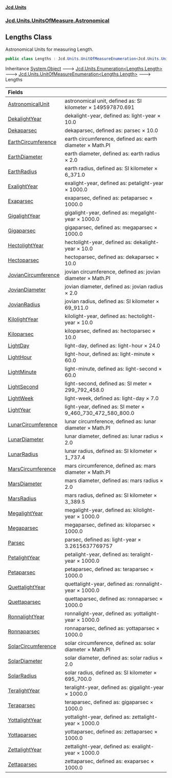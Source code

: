 #### [Jcd.Units](index.md 'index')
### [Jcd.Units.UnitsOfMeasure.Astronomical](Jcd.Units.UnitsOfMeasure.Astronomical.md 'Jcd.Units.UnitsOfMeasure.Astronomical')

## Lengths Class

Astronomical Units for measuring Length.

```csharp
public class Lengths : Jcd.Units.UnitOfMeasureEnumeration<Jcd.Units.UnitsOfMeasure.Astronomical.Lengths, Jcd.Units.UnitTypes.Length>
```

Inheritance [System.Object](https://docs.microsoft.com/en-us/dotnet/api/System.Object 'System.Object') &#129106; [Jcd.Units.Enumeration&lt;](Enumeration_TEnumeration,T_.md 'Jcd.Units.Enumeration<TEnumeration,T>')[Lengths](Lengths.md 'Jcd.Units.UnitsOfMeasure.Astronomical.Lengths')[,](Enumeration_TEnumeration,T_.md 'Jcd.Units.Enumeration<TEnumeration,T>')[Length](Length.md 'Jcd.Units.UnitTypes.Length')[&gt;](Enumeration_TEnumeration,T_.md 'Jcd.Units.Enumeration<TEnumeration,T>') &#129106; [Jcd.Units.UnitOfMeasureEnumeration&lt;](UnitOfMeasureEnumeration_TEnumeration,T_.md 'Jcd.Units.UnitOfMeasureEnumeration<TEnumeration,T>')[Lengths](Lengths.md 'Jcd.Units.UnitsOfMeasure.Astronomical.Lengths')[,](UnitOfMeasureEnumeration_TEnumeration,T_.md 'Jcd.Units.UnitOfMeasureEnumeration<TEnumeration,T>')[Length](Length.md 'Jcd.Units.UnitTypes.Length')[&gt;](UnitOfMeasureEnumeration_TEnumeration,T_.md 'Jcd.Units.UnitOfMeasureEnumeration<TEnumeration,T>') &#129106; Lengths

| Fields | |
| :--- | :--- |
| [AstronomicalUnit](Lengths.AstronomicalUnit.md 'Jcd.Units.UnitsOfMeasure.Astronomical.Lengths.AstronomicalUnit') | astronomical unit, defined as: SI kilometer × 149597870.691 |
| [DekalightYear](Lengths.DekalightYear.md 'Jcd.Units.UnitsOfMeasure.Astronomical.Lengths.DekalightYear') | dekalight-year, defined as: light-year × 10.0 |
| [Dekaparsec](Lengths.Dekaparsec.md 'Jcd.Units.UnitsOfMeasure.Astronomical.Lengths.Dekaparsec') | dekaparsec, defined as: parsec × 10.0 |
| [EarthCircumference](Lengths.EarthCircumference.md 'Jcd.Units.UnitsOfMeasure.Astronomical.Lengths.EarthCircumference') | earth circumference, defined as: earth diameter × Math.PI |
| [EarthDiameter](Lengths.EarthDiameter.md 'Jcd.Units.UnitsOfMeasure.Astronomical.Lengths.EarthDiameter') | earth diameter, defined as: earth radius × 2.0 |
| [EarthRadius](Lengths.EarthRadius.md 'Jcd.Units.UnitsOfMeasure.Astronomical.Lengths.EarthRadius') | earth radius, defined as: SI kilometer × 6_371.0 |
| [ExalightYear](Lengths.ExalightYear.md 'Jcd.Units.UnitsOfMeasure.Astronomical.Lengths.ExalightYear') | exalight-year, defined as: petalight-year × 1000.0 |
| [Exaparsec](Lengths.Exaparsec.md 'Jcd.Units.UnitsOfMeasure.Astronomical.Lengths.Exaparsec') | exaparsec, defined as: petaparsec × 1000.0 |
| [GigalightYear](Lengths.GigalightYear.md 'Jcd.Units.UnitsOfMeasure.Astronomical.Lengths.GigalightYear') | gigalight-year, defined as: megalight-year × 1000.0 |
| [Gigaparsec](Lengths.Gigaparsec.md 'Jcd.Units.UnitsOfMeasure.Astronomical.Lengths.Gigaparsec') | gigaparsec, defined as: megaparsec × 1000.0 |
| [HectolightYear](Lengths.HectolightYear.md 'Jcd.Units.UnitsOfMeasure.Astronomical.Lengths.HectolightYear') | hectolight-year, defined as: dekalight-year × 10.0 |
| [Hectoparsec](Lengths.Hectoparsec.md 'Jcd.Units.UnitsOfMeasure.Astronomical.Lengths.Hectoparsec') | hectoparsec, defined as: dekaparsec × 10.0 |
| [JovianCircumference](Lengths.JovianCircumference.md 'Jcd.Units.UnitsOfMeasure.Astronomical.Lengths.JovianCircumference') | jovian circumference, defined as: jovian diameter × Math.PI |
| [JovianDiameter](Lengths.JovianDiameter.md 'Jcd.Units.UnitsOfMeasure.Astronomical.Lengths.JovianDiameter') | jovian diameter, defined as: jovian radius × 2.0 |
| [JovianRadius](Lengths.JovianRadius.md 'Jcd.Units.UnitsOfMeasure.Astronomical.Lengths.JovianRadius') | jovian radius, defined as: SI kilometer × 69_911.0 |
| [KilolightYear](Lengths.KilolightYear.md 'Jcd.Units.UnitsOfMeasure.Astronomical.Lengths.KilolightYear') | kilolight-year, defined as: hectolight-year × 10.0 |
| [Kiloparsec](Lengths.Kiloparsec.md 'Jcd.Units.UnitsOfMeasure.Astronomical.Lengths.Kiloparsec') | kiloparsec, defined as: hectoparsec × 10.0 |
| [LightDay](Lengths.LightDay.md 'Jcd.Units.UnitsOfMeasure.Astronomical.Lengths.LightDay') | light-day, defined as: light-hour × 24.0 |
| [LightHour](Lengths.LightHour.md 'Jcd.Units.UnitsOfMeasure.Astronomical.Lengths.LightHour') | light-hour, defined as: light-minute × 60.0 |
| [LightMinute](Lengths.LightMinute.md 'Jcd.Units.UnitsOfMeasure.Astronomical.Lengths.LightMinute') | light-minute, defined as: light-second × 60.0 |
| [LightSecond](Lengths.LightSecond.md 'Jcd.Units.UnitsOfMeasure.Astronomical.Lengths.LightSecond') | light-second, defined as: SI meter × 299_792_458.0 |
| [LightWeek](Lengths.LightWeek.md 'Jcd.Units.UnitsOfMeasure.Astronomical.Lengths.LightWeek') | light-week, defined as: light-day × 7.0 |
| [LightYear](Lengths.LightYear.md 'Jcd.Units.UnitsOfMeasure.Astronomical.Lengths.LightYear') | light-year, defined as: SI meter × 9_460_730_472_580_800.0 |
| [LunarCircumference](Lengths.LunarCircumference.md 'Jcd.Units.UnitsOfMeasure.Astronomical.Lengths.LunarCircumference') | lunar circumference, defined as: lunar diameter × Math.PI |
| [LunarDiameter](Lengths.LunarDiameter.md 'Jcd.Units.UnitsOfMeasure.Astronomical.Lengths.LunarDiameter') | lunar diameter, defined as: lunar radius × 2.0 |
| [LunarRadius](Lengths.LunarRadius.md 'Jcd.Units.UnitsOfMeasure.Astronomical.Lengths.LunarRadius') | lunar radius, defined as: SI kilometer × 1_737.4 |
| [MarsCircumference](Lengths.MarsCircumference.md 'Jcd.Units.UnitsOfMeasure.Astronomical.Lengths.MarsCircumference') | mars circumference, defined as: mars diameter × Math.PI |
| [MarsDiameter](Lengths.MarsDiameter.md 'Jcd.Units.UnitsOfMeasure.Astronomical.Lengths.MarsDiameter') | mars diameter, defined as: mars radius × 2.0 |
| [MarsRadius](Lengths.MarsRadius.md 'Jcd.Units.UnitsOfMeasure.Astronomical.Lengths.MarsRadius') | mars radius, defined as: SI kilometer × 3_389.5 |
| [MegalightYear](Lengths.MegalightYear.md 'Jcd.Units.UnitsOfMeasure.Astronomical.Lengths.MegalightYear') | megalight-year, defined as: kilolight-year × 1000.0 |
| [Megaparsec](Lengths.Megaparsec.md 'Jcd.Units.UnitsOfMeasure.Astronomical.Lengths.Megaparsec') | megaparsec, defined as: kiloparsec × 1000.0 |
| [Parsec](Lengths.Parsec.md 'Jcd.Units.UnitsOfMeasure.Astronomical.Lengths.Parsec') | parsec, defined as: light-year × 3.2615637769757 |
| [PetalightYear](Lengths.PetalightYear.md 'Jcd.Units.UnitsOfMeasure.Astronomical.Lengths.PetalightYear') | petalight-year, defined as: teralight-year × 1000.0 |
| [Petaparsec](Lengths.Petaparsec.md 'Jcd.Units.UnitsOfMeasure.Astronomical.Lengths.Petaparsec') | petaparsec, defined as: teraparsec × 1000.0 |
| [QuettalightYear](Lengths.QuettalightYear.md 'Jcd.Units.UnitsOfMeasure.Astronomical.Lengths.QuettalightYear') | quettalight-year, defined as: ronnalight-year × 1000.0 |
| [Quettaparsec](Lengths.Quettaparsec.md 'Jcd.Units.UnitsOfMeasure.Astronomical.Lengths.Quettaparsec') | quettaparsec, defined as: ronnaparsec × 1000.0 |
| [RonnalightYear](Lengths.RonnalightYear.md 'Jcd.Units.UnitsOfMeasure.Astronomical.Lengths.RonnalightYear') | ronnalight-year, defined as: yottalight-year × 1000.0 |
| [Ronnaparsec](Lengths.Ronnaparsec.md 'Jcd.Units.UnitsOfMeasure.Astronomical.Lengths.Ronnaparsec') | ronnaparsec, defined as: yottaparsec × 1000.0 |
| [SolarCircumference](Lengths.SolarCircumference.md 'Jcd.Units.UnitsOfMeasure.Astronomical.Lengths.SolarCircumference') | solar circumference, defined as: solar diameter × Math.PI |
| [SolarDiameter](Lengths.SolarDiameter.md 'Jcd.Units.UnitsOfMeasure.Astronomical.Lengths.SolarDiameter') | solar diameter, defined as: solar radius × 2.0 |
| [SolarRadius](Lengths.SolarRadius.md 'Jcd.Units.UnitsOfMeasure.Astronomical.Lengths.SolarRadius') | solar radius, defined as: SI kilometer × 695_700.0 |
| [TeralightYear](Lengths.TeralightYear.md 'Jcd.Units.UnitsOfMeasure.Astronomical.Lengths.TeralightYear') | teralight-year, defined as: gigalight-year × 1000.0 |
| [Teraparsec](Lengths.Teraparsec.md 'Jcd.Units.UnitsOfMeasure.Astronomical.Lengths.Teraparsec') | teraparsec, defined as: gigaparsec × 1000.0 |
| [YottalightYear](Lengths.YottalightYear.md 'Jcd.Units.UnitsOfMeasure.Astronomical.Lengths.YottalightYear') | yottalight-year, defined as: zettalight-year × 1000.0 |
| [Yottaparsec](Lengths.Yottaparsec.md 'Jcd.Units.UnitsOfMeasure.Astronomical.Lengths.Yottaparsec') | yottaparsec, defined as: zettaparsec × 1000.0 |
| [ZettalightYear](Lengths.ZettalightYear.md 'Jcd.Units.UnitsOfMeasure.Astronomical.Lengths.ZettalightYear') | zettalight-year, defined as: exalight-year × 1000.0 |
| [Zettaparsec](Lengths.Zettaparsec.md 'Jcd.Units.UnitsOfMeasure.Astronomical.Lengths.Zettaparsec') | zettaparsec, defined as: exaparsec × 1000.0 |
